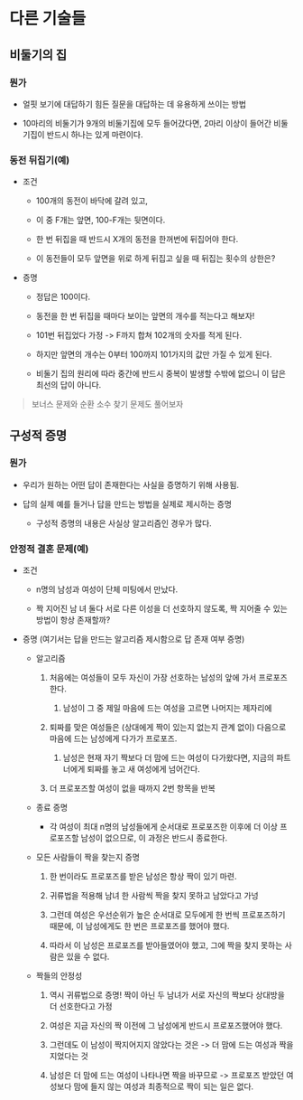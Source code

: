 # 다른 기술들

## 비둘기의 집

### 뭔가

- 얼핏 보기에 대답하기 힘든 질문을 대답하는 데 유용하게 쓰이는 방법

- 10마리의 비둘기가 9개의 비둘기집에 모두 들어갔다면, 2마리 이상이 들어간 비둘기집이 반드시 하나는 있게 마련이다. 

### 동전 뒤집기(예)

- 조건
    - 100개의 동전이 바닥에 갈려 있고, 

    - 이 중 F개는 앞면, 100-F개는 뒷면이다.

    - 한 번 뒤집을 때 반드시 X개의 동전을 한꺼번에 뒤집어야 한다.

    - 이 동전들이 모두 앞면을 위로 하게 뒤집고 싶을 때 뒤집는 횟수의 상한은?

- 증명

    - 정답은 100이다.

    - 동전을 한 번 뒤집을 때마다 보이는 앞면의 개수를 적는다고 해보자!

    - 101번 뒤집었다 가정 -> F까지 합쳐 102개의 숫자를 적게 된다.

    - 하지만 앞면의 개수는 0부터 100까지 101가지의 값만 가질 수 있게 된다.

    - 비둘기 집의 원리에 따라 중간에 반드시 중복이 발생할 수밖에 없으니 이 답은 최선의 답이 아니다.

> 보너스 문제와 순환 소수 찾기 문제도 풀어보자

## 구성적 증명

### 뭔가

- 우리가 원하는 어떤 답이 존재한다는 사실을 증명하기 위해 사용됨.

- 답의 실제 예를 들거나 답을 만드는 방법을 실제로 제시하는 증명

    - 구성적 증명의 내용은 사실상 알고리즘인 경우가 많다.

### 안정적 결혼 문제(예)

- 조건

    - n명의 남성과 여성이 단체 미팅에서 만났다.

    - 짝 지어진 남 녀 둘다 서로 다른 이성을 더 선호하지 않도록, 짝 지어줄 수 있는 방법이 항상 존재할까?

- 증명 (여기서는 답을 만드는 알고리즘 제시함으로 답 존재 여부 증명)

    - 알고리즘

        1. 처음에는 여성들이 모두 자신이 가장 선호하는 남성의 앞에 가서 프로포즈한다.
           1. 남성이 그 중 제일 마음에 드는 여성을 고르면 나머지는 제자리에

        2. 퇴짜를 맞은 여성들은 (상대에게 짝이 있는지 없는지 관계 없이) 다음으로 마음에 드는 남성에게 다가가 프로포즈.

            1. 남성은 현재 자기 짝보다 더 맘에 드는 여성이 다가왔다면, 지금의 파트너에게 퇴짜를 놓고 새 여성에게 넘어간다.

        3. 더 프로포즈할 여성이 없을 때까지 2번 항목을 반복

    - 종료 증명

        - 각 여성이 최대 n명의 남성들에게 순서대로 프로포즈한 이후에 더 이상 프로포즈할 남성이 없으므로, 이 과정은 반드시 종료한다.

    - 모든 사람들이 짝을 찾는지 증명

        1. 한 번이라도 프로포즈를 받은 남성은 항상 짝이 있기 마련.

        2. 귀류법을 적용해 남녀 한 사람씩 짝을 찾지 못하고 남았다고 가넝

        3. 그런데 여성은 우선순위가 높은 순서대로 모두에게 한 번씩 프로포즈하기 때문에, 이 남성에게도 한 번은 프로포즈를 했어야 했다.

        4. 따라서 이 남성은 프로포즈를 받아들였어야 했고, 그에 짝을 찾지 못하는 사람은 있을 수 없다.

    - 짝들의 안정성

        1. 역시 귀류법으로 증명! 짝이 아닌 두 남녀가 서로 자신의 짝보다 상대방을 더 선호한다고 가정

        2. 여성은 지금 자신의 짝 이전에 그 남성에게 반드시 프로포즈했어야 했다.

        3. 그런데도 이 남성이 짝지어지지 않았다는 것은 -> 더 맘에 드는 여성과 짝을 지었다는 것

        4. 남성은 더 맘에 드는 여성이 나타나면 짝을 바꾸므로 -> 프로포즈 받았던 여성보다 맘에 들지 않는 여성과 최종적으로 짝이 되는 일은 없다.